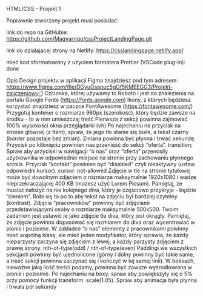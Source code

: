 HTML/CSS - Projekt 1

Poprawnie stworzony projekt musi posiadać:

link do repo na GitHubie:
https://github.com/Magyarrigo/cssProjectLandingPage.git

link do dzialajacej strony na Netlify:
https://csslandingpage.netlify.app/

mieć kod sformatowany z użyciem formatera Prettier (VSCode plug-in): done

Opis
Design projektu w aplikacji Figma znajdziesz pod tym adresem: https://www.figma.com/file/DGyuGsapuc5gGf5KMEEGG3/Projekt-zaliczeniowy-1
Czcionka, której używamy to Roboto i jest do znalezienia na portalu Google Fonts (https://fonts.google.com)
Ikony, z których będziesz korzystać znajdziesz w paczce FontAwesome (https://fontawesome.com/)
Przygotuj kontener o rozmiarze 960px (szerokość), który będzie zawsze na środku - to w nim umieszczaj treść
Pierwsza z sekcji powinna zajmować 100% wysokości okna przeglądarki (vh)
Po najechaniu na przycisk na stronie głównej (z tłem), spraw, że jego tło stanie się białe, a tekst czarny (border pozostaje bez zmian). Zmiana powinna być płynna i trwać sekundę. Przycisk po kliknięciu powinien nas przenieść do sekcji “oferta”. transition;
Spraw aby przyciski w nawigacji “o nas” oraz “oferta” przenosiły użytkownika w odpowiednie miejsce na stronie przy zachowaniu płynnego scrolla. Przycisk “kontakt” powinien być “disabled” czyli nieaktywny (ustaw odpowiedni kursor). cursor: not-allowed
Zdjęcie w tle na stronie tytułowej może być dowolnym zdjęciem o rozmiarze maksymalnie 1920x1080 i wadze nieprzekraczającej 400 KB (możesz użyć Lorem Picsum). Pamiętaj, że musisz nałożyć na nie kolejnego diva, który je częściowo przykryje - będzie “cieniem”. Robi się to po to aby tekst na zdjęciu był bardziej czytelny (kontrast).
Zdjęcia “pracowników” powinny być zdjęciami przedstawiającymi osoby o rozmiarze maksymalnie 500x500. Twoim zadaniem jest ustawić je jako zdjęcie tła diva, który jest okrągły. Pamiętaj, że zdjęcie powinno dopasować się rozmiarem do diva oraz wycentrować w pionie i poziomie.
W zakładce “o nas” elementy z pracownikami powinny mieć wspólną klasę, ale mieć jeden modyfikator, który sprawia, że każdy nieparzysty zaczyna się zdjęciem z lewej, a każdy parzysty zdjęciem z prawej strony. nth-of-type(odd) / nth-of-type(even)
Paddingi we wszystkich sekcjach powinny być ujednolicone (górny i dolny powinny być takie same, a treść sekcji powinna zaczynać się i kończyć w tej samej linii).
W boksach, nieważne jaką ilość treści podamy, powinna być zawsze wyśrodkowana w pionie i poziomie.
Po najechaniu na boxy, spraw aby powiększyły się o 5% przy pomocy funkcji transform: scale(1.05). Spraw aby animacja była płynna i trwała pół sekundy

<section class="landingPage">
      <div class="landingPageShadow">
        <div class="container"></div>
      </div>
    </section>
